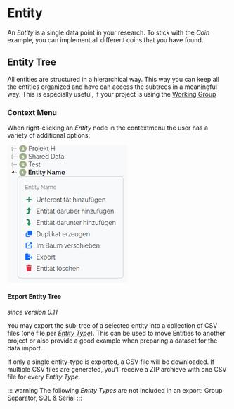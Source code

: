 # Entity

An _Entity_ is a single data point in your research. To stick with the _Coin_ example, you can implement all different coins that you have found.

## Entity Tree

All entities are structured in a hierarchical way. This way you can keep all the entities organized and have can access the subtrees in a meaningful way.
This is especially useful, if your project is using the [Working Group](user-and-role-management.md#working-groups)

### Context Menu
When right-clicking an _Entity_ node in the contextmenu the user has a variety of additional options:

![Image of the context menu in version 0.11](./images/entity/entity-tree-context-menu-v0_11.png)


#### Export Entity Tree
_since version 0.11_

You may export the sub-tree of a selected entity into a collection of CSV files (one file per [_Entity Type_]('./entity-type')). This can be used to move Entities to another project or also provide a good example when preparing a dataset for the data import.

If only a single entity-type is exported, a CSV file will be downloaded. If multiple CSV files are generated, you'll receive a ZIP archieve with one CSV file for every _Entity Type_.

::: warning
The following _Entity Types_ are not included in an export: Group Separator, SQL & Serial
:::